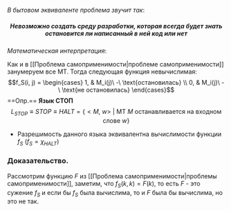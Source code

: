 *В бытовом эквиваленте проблема звучит так*:
<h5> <center> Невозможно создать среду разработки, которая всегда будет знать остановится ли написанный в ней код или нет</center> </h5>

*Математическая интерпретация*:

Как и в [[Проблема самоприменимости|проблеме самоприменимости]] занумеруем все МТ. Тогда следующая функция невычислимая: $$f_S(i, j) = \begin{cases} 1, & M_i(j)\ -\ \text{остановилась} \\ 0, & M_i(j)\ -\ \text{не остановилась} \end{cases}$$
==Опр.== **Язык СТОП** $$L_{STOP} \equiv STOP \equiv HALT = \{<M,\ w>\ |\ \text{МТ}\ M\ \text{останавливается на входном слове}\ w\}$$
- Разрешимость данного языка эквивалентна вычислимости функции $f_S$ ($f_S = \chi_{HALT}$)

### Доказательство.

Рассмотрим функцию $F$ из [[Проблема самоприменимости|проблемы самоприменимости]], заметим, что $f_S(k, k) = F(k)$, то есть $F$ - это сужение $f_S$ и если бы $f_S$ была вычислима, то и $F$ была бы вычислима, но это не так.
